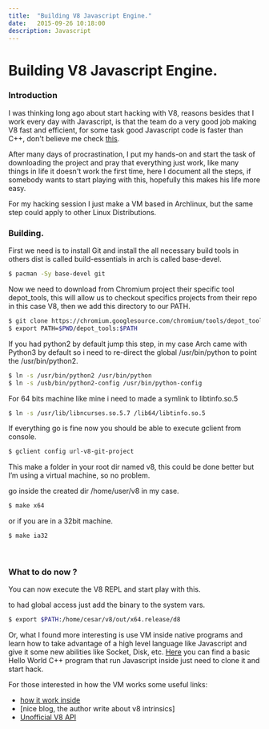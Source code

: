 ```yaml
---
title:  "Building V8 Javascript Engine."
date:   2015-09-26 10:18:00
description: Javascript
---
```


# Building V8 Javascript Engine.


### Introduction

I was thinking long ago about start hacking with V8, reasons besides that I work every day with Javascript, is that the team do a very good job making V8 fast and efficient, for some task good Javascript code is faster than C++, don't believe me check [this].

After many days of procrastination, I put my hands-on and start the task of downloading the project and pray that everything just work, like many things in life it doesn't work the first time, here I document all the steps, if somebody wants to start playing with this, hopefully this makes his life more easy.  

For my hacking session I just make a VM based in Archlinux, but the same step could apply to other Linux Distributions.   

### Building.


First we need is to install Git and install the all necessary build tools in others dist is called build-essentials in arch is called base-devel.

```sh
$ pacman -Sy base-devel git
```

Now we need to download from Chromium project their specific tool depot_tools, this will allow us to checkout specifics projects from their repo in this case V8, then we add this directory to our PATH.

```sh
$ git clone https://chromium.googlesource.com/chromium/tools/depot_tools.git
$ export PATH=$PWD/depot_tools:$PATH
```

If you had python2 by default jump this step, in my case Arch came with Python3 by default so i need to re-direct the global /usr/bin/python to point the /usr/bin/python2.

```sh
$ ln -s /usr/bin/python2 /usr/bin/python
$ ln -s /usb/bin/python2-config /usr/bin/python-config
```

For 64 bits machine like mine i need to made a symlink to libtinfo.so.5

```sh
$ ln -s /usr/lib/libncurses.so.5.7 /lib64/libtinfo.so.5
```

If everything go is fine now you should be able to execute gclient from console.

```sh
$ gclient config url-v8-git-project
```

This make a folder in your root dir named v8, this could be done better but I’m using a virtual machine, so no problem.

go inside the created dir /home/user/v8 in my case.

```sh
$ make x64
```

or if you are in a 32bit machine.


```sh
$ make ia32
```

<br>

### What to do now ?

You can now execute the V8 REPL and start play with this.


to had global access just add the binary to the system vars.

```sh
$ export $PATH:/home/cesar/v8/out/x64.release/d8
```

Or, what I found more interesting is use VM inside native programs and learn how to take advantage of a high level language like Javascript and give it some new abilities like Socket, Disk, etc. [Here] you can find a basic Hello World C++ program that run Javascript inside just need to clone it and start hack.


For those interested in how the VM works some useful links: 

- [how it work inside] 
- [nice blog, the author write about v8 intrinsics] 
- [Unofficial V8 API]



[how it work inside]: <https://docs.google.com/document/d/1hOaE7vbwdLLXWj3C8hTnnkpE0qSa2P--dtDvwXXEeD0/pub>
[v8 intrinsics]: <http://wingolog.org/tags/v8>
[Unofficial V8 API]: <http://v8.paulfryzel.com/docs/master/>
[Here]: <https://github.com/cesarvr/v8-hacking>
[this]: <https://www.youtube.com/watch?v=UJPdhx5zTaw>
